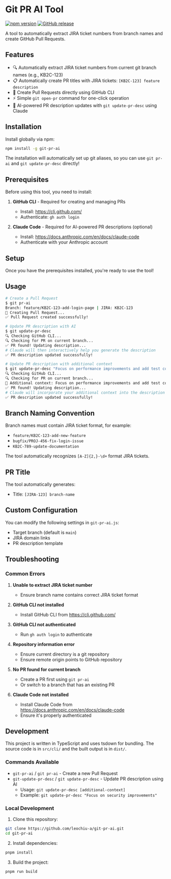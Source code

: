 # Git PR AI Tool

[![npm version](https://badge.fury.io/js/git-pr-ai.svg)](https://badge.fury.io/js/git-pr-ai)
[![GitHub release](https://img.shields.io/github/release/leochiu-a/git-pr-ai.svg)](https://github.com/leochiu-a/git-pr-ai/releases)

A tool to automatically extract JIRA ticket numbers from branch names and create GitHub Pull Requests.

## Features

- 🔍 Automatically extract JIRA ticket numbers from current git branch names (e.g., KB2C-123)
- 📋 Automatically create PR titles with JIRA tickets: `[KB2C-123] feature description`
- 🚀 Create Pull Requests directly using GitHub CLI
- ⚡ Simple `git open-pr` command for one-click operation
- 🤖 AI-powered PR description updates with `git update-pr-desc` using Claude

## Installation

Install globally via npm:

```bash
npm install -g git-pr-ai
```

The installation will automatically set up git aliases, so you can use `git pr-ai` and `git update-pr-desc` directly!

## Prerequisites

Before using this tool, you need to install:

1. **GitHub CLI** - Required for creating and managing PRs
   - Install: https://cli.github.com/
   - Authenticate: `gh auth login`

2. **Claude Code** - Required for AI-powered PR descriptions (optional)
   - Install: https://docs.anthropic.com/en/docs/claude-code
   - Authenticate with your Anthropic account

## Setup

Once you have the prerequisites installed, you're ready to use the tool!

## Usage

```bash
# Create a Pull Request
$ git pr-ai
Branch: feature/KB2C-123-add-login-page | JIRA: KB2C-123
🚀 Creating Pull Request...
✅ Pull Request created successfully!

# Update PR description with AI
$ git update-pr-desc
🔍 Checking GitHub CLI...
🔍 Checking for PR on current branch...
✅ PR found! Updating description...
# Claude will then interactively help you generate the description
✅ PR description updated successfully!

# Update PR description with additional context
$ git update-pr-desc "Focus on performance improvements and add test coverage details"
🔍 Checking GitHub CLI...
🔍 Checking for PR on current branch...
📝 Additional context: Focus on performance improvements and add test coverage details
✅ PR found! Updating description...
# Claude will incorporate your additional context into the description
✅ PR description updated successfully!
```

## Branch Naming Convention

Branch names must contain JIRA ticket format, for example:
- `feature/KB2C-123-add-new-feature`
- `bugfix/PROJ-456-fix-login-issue`
- `KB2C-789-update-documentation`

The tool automatically recognizes `[A-Z]{2,}-\d+` format JIRA tickets.

## PR Title

The tool automatically generates:
- Title: `[JIRA-123] branch-name`

## Custom Configuration

You can modify the following settings in `git-pr-ai.js`:
- Target branch (default is `main`)
- JIRA domain links
- PR description template

## Troubleshooting

### Common Errors

1. **Unable to extract JIRA ticket number**
   - Ensure branch name contains correct JIRA ticket format

2. **GitHub CLI not installed**
   - Install GitHub CLI from https://cli.github.com/

3. **GitHub CLI not authenticated**
   - Run `gh auth login` to authenticate

4. **Repository information error**
   - Ensure current directory is a git repository
   - Ensure remote origin points to GitHub repository

5. **No PR found for current branch**
   - Create a PR first using `git pr-ai`
   - Or switch to a branch that has an existing PR

6. **Claude Code not installed**
   - Install Claude Code from https://docs.anthropic.com/en/docs/claude-code
   - Ensure it's properly authenticated

## Development

This project is written in TypeScript and uses tsdown for bundling. The source code is in `src/cli/` and the built output is in `dist/`.

### Commands Available

- `git-pr-ai` / `git pr-ai` - Create a new Pull Request
- `git-update-pr-desc` / `git update-pr-desc` - Update PR description using AI
  - Usage: `git update-pr-desc [additional-context]`
  - Example: `git update-pr-desc "Focus on security improvements"`

### Local Development

1. Clone this repository:
```bash
git clone https://github.com/leochiu-a/git-pr-ai.git
cd git-pr-ai
```

2. Install dependencies:
```bash
pnpm install
```

3. Build the project:
```bash
pnpm run build
```
